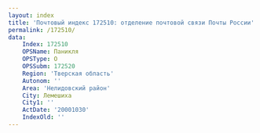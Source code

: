 ```yaml
---
layout: index
title: 'Почтовый индекс 172510: отделение почтовой связи Почты России'
permalink: /172510/
data:
    Index: 172510
    OPSName: Паникля
    OPSType: О
    OPSSubm: 172520
    Region: 'Тверская область'
    Autonom: ''
    Area: 'Нелидовский район'
    City: Лемешиха
    City1: ''
    ActDate: '20001030'
    IndexOld: ''
---
```

